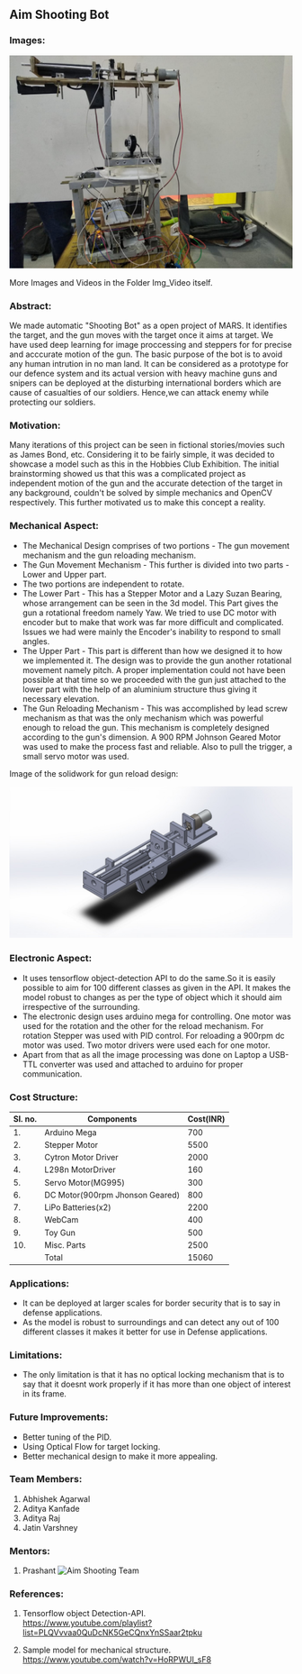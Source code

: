 ## Aim Shooting Bot


### Images:
![](Img_Video/images/img_1.jpeg)  
  
More Images and Videos in the Folder Img_Video itself.

### Abstract:
We made automatic "Shooting Bot" as a open project of MARS. It identifies the target, and the gun moves with the target once it aims at target. We have used deep learning for image proccessing and steppers for for precise and acccurate motion of the gun. The basic purpose of the bot is to avoid any human intrution in no man land. It can be considered as a prototype for our defence system and its actual version with heavy machine guns and snipers can be deployed at the disturbing international borders which are cause of casualties of our soldiers. Hence,we can attack enemy while protecting our soldiers. 

### Motivation:
Many iterations of this project can be seen in fictional stories/movies such as James Bond, etc. Considering it to be fairly simple, it was decided to showcase a model such as this in the Hobbies Club Exhibition. The initial brainstorming  showed us that this was a complicated project as independent motion of the gun and the accurate detection of the target in any background, couldn't be solved by simple mechanics and OpenCV respectively. This further motivated us to make this concept a reality.

### Mechanical Aspect:
- The Mechanical Design comprises of two portions - The gun movement mechanism and the gun reloading mechanism.
- The Gun Movement Mechanism - This further is divided into two parts - Lower and Upper part. 
- The two portions are independent to rotate.
- The Lower Part - This has a Stepper Motor and a Lazy Suzan Bearing, whose arrangement can be seen in the 3d model. This Part gives the gun a rotational freedom namely Yaw. We tried to use DC motor with encoder but to make that work was far more difficult and complicated. Issues we had were mainly the Encoder's inability to respond to small angles.
- The Upper Part - This part is different than how we designed it to how we implemented it. The design was to provide the gun another rotational movement namely pitch. A proper implementation could not have been possible at that time so we proceeded with the gun just attached to the lower part with the help of an aluminium structure thus giving it necessary elevation.
- The Gun Reloading Mechanism - This was accomplished by lead screw mechanism as that was the only mechanism which was powerful enough to reload the gun. This mechanism is completely designed according to the gun's dimension. A 900 RPM Johnson Geared Motor was used to make the process fast and reliable. Also to pull the trigger, a small servo motor was used.
  
Image of the solidwork for gun reload design:  

![](Img_Video/images/img_4.jpeg)  


### Electronic Aspect:
- It uses tensorflow object-detection API to do the same.So it is easily possible to aim for 100 different classes as given in the API. It makes the model robust to changes as per the type of object which it should aim irrespective of the surrounding.
- The electronic design uses arduino mega for controlling. One motor was used for the rotation and the other for the reload mechanism. For rotation Stepper was used with PID control. For reloading a 900rpm dc motor was used. Two motor drivers were used each for one motor.
- Apart from that as all the image processing was done on Laptop a USB-TTL converter was used and attached to arduino for proper communication.

### Cost Structure:
|Sl. no.| Components                     | Cost(INR) |
|-------|--------------------------------|-----------|
|1.     | Arduino Mega                   | 700       |
|2.     | Stepper Motor                  | 5500      |
|3.     | Cytron Motor Driver            | 2000      |
|4.     | L298n MotorDriver              | 160       |
|5.     | Servo Motor(MG995)             | 300       |
|6.     | DC Motor(900rpm Jhonson Geared)| 800       |
|7.     | LiPo Batteries(x2)             | 2200      |
|8.     | WebCam                         | 400       |
|9.     | Toy Gun                        | 500       |
|10.    | Misc. Parts                    | 2500      |
|       | Total                          | 15060     |


### Applications:
- It can be deployed at larger scales for border security that is to say in defense applications.  
- As the model is robust to surroundings and can detect any out of 100 different classes it makes it better for use in Defense applications.

### Limitations:
- The only limitation is that it has no optical locking mechanism that is to say that it doesnt work properly if it has more than one object of interest in its frame.
 
### Future Improvements:
- Better tuning of the PID.  
- Using Optical Flow for target locking.  
- Better mechanical design to make it more appealing.  

### Team Members:
1. Abhishek Agarwal  
2. Aditya Kanfade   
3. Aditya Raj   
4. Jatin Varshney  

### Mentors:
1. Prashant
![Aim Shooting Team](Img_Video/images/img_5.jpeg)

### References:
1.  Tensorflow object Detection-API.  
https://www.youtube.com/playlist?list=PLQVvvaa0QuDcNK5GeCQnxYnSSaar2tpku

2.  Sample model for mechanical structure.  
https://www.youtube.com/watch?v=HoRPWUl_sF8

